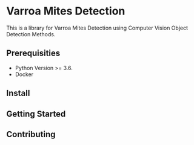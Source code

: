 # Varroa Mites Detection

This is a library for Varroa Mites Detection using Computer Vision Object Detection Methods.

## Prerequisities

- Python Version >= 3.6.
- Docker

## Install

## Getting Started

## Contributing
